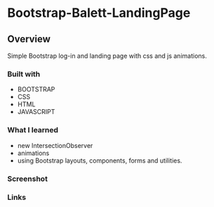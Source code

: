 # Bootstrap-Balett-LandingPage

## Overview
Simple Bootstrap log-in and  landing page with css and js animations.

### Built with

- BOOTSTRAP
- CSS
- HTML
- JAVASCRIPT


### What I learned
 - new IntersectionObserver
 - animations
 - using Bootstrap layouts, components, forms and utilities.
 
### Screenshot

### Links

